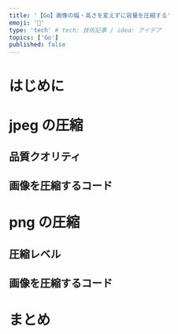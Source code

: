 ```yaml
---
title: '【Go】画像の幅・高さを変えずに容量を圧縮する'
emoji: '🐙'
type: 'tech' # tech: 技術記事 / idea: アイデア
topics: ['Go']
published: false
---
```


# はじめに

# jpeg の圧縮

## 品質クオリティ

## 画像を圧縮するコード

# png の圧縮

## 圧縮レベル

## 画像を圧縮するコード

# まとめ
